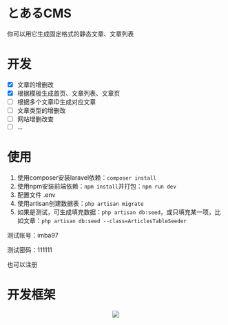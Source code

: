 # とあるCMS

你可以用它生成固定格式的静态文章、文章列表

# 开发

- [x] 文章的增删改
- [x] 根据模板生成首页、文章列表、文章页
- [ ] 根据多个文章ID生成对应文章
- [ ] 文章类型的增删改
- [ ] 网站增删改查
- [ ] ...

# 使用

1. 使用composer安装laravel依赖：`composer install`
2. 使用npm安装前端依赖：`npm install`并打包：`npm run dev`
3. 配置文件 .env
4. 使用artisan创建数据表：`php artisan migrate`
5. 如果是测试，可生成填充数据：`php artisan db:seed`，或只填充某一项，比如文章：`php artisan db:seed --class=ArticlesTableSeeder`

测试账号：imba97

测试密码：111111

也可以注册

# 开发框架

<p align="center"><img src="https://laravel.com/assets/img/components/logo-laravel.svg"></p>
